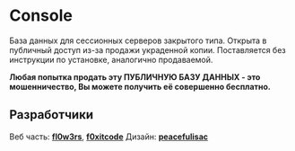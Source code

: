 # Console
База данных для сессионных серверов закрытого типа.
Открыта в публичный доступ из-за продажи украденной копии.
Поставляется без инструкции по установке, аналогично продаваемой.

**Любая попытка продать эту ПУБЛИЧНУЮ БАЗУ ДАННЫХ - это мошенничество, Вы можете получить её совершенно бесплатно.**

## Разработчики
Веб часть: [**fl0w3rs**](https://vk.com/fl0w3rs), [**f0xitcode**](https://vk.com/foxitcode)
Дизайн: [**peacefulisac**](https://vk.com/peacefulisacdev)